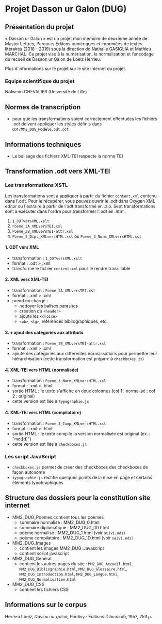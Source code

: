 # Projet Dasson ur Galon (DUG)

## Présentation du projet

« Dasson ur Galon » est un projet mon mémoire de deuxième année de Master Lettres, Parcours Éditons numériques et imprimées de textes litéraires (2018 - 2019) sous la direction de Nathalie GASIGLIA et Mathieu MARCHAL. Ce projet vise à la numérisation, la normalisation et l’encodage du recueil de Dasson ur Galon de Loeiz Herrieu. 

Plus d'informations sur le projet sur le site internet du projet. 

### Equipe scientifique du projet

Nolwenn CHEVALIER (Université de Lille)

## Normes de transcription

- pour que les transformations soient correctement effectuées les fichiers .odt doivent appliquer les styles définis dans `ODT/MM2_DUG_Modele.odt.odt`

## Informations techniques

- Le balisage des fichiers XML-TEI respecte la norme TEI

## Transformation .odt vers XML-TEI


### Les transformations XSTL
Les transformations sont à appliquer à partir du fichier `content.xml` contenu dans l'.odt. Pour le récupérer, vous pouvez ouvrir le .odt dans Oxygen XML editor ou l'éxtraire à partir de l'odt transformé en .zip. 
Sept transformations sont à exécuter dans l'ordre pour transformer l'.odt en .html:

1. `1_ODTversXML.xslt`
2. `Poeme_2A_XMLversTEI.xsl`
3. `Poeme_2B_XMLversTEI-attr.xsl`
4. `Poeme_3_Dipl_XMLversHTML.xsl` ou `Poeme_3_Norm_XMLversHTML.xsl`

#### 1. ODT vers XML
- transformation : `1_ODTversXML.xslt`
- format : .odt > .xml
- transforme le fichier `content.xml` pour le rendre travaillable
#### 2. XML vers XML-TEI
- transformation : `Poeme_2A_XMLversTEI.xsl`
- format : .xml > .xml
- prend en charge : 
  - nettoyer les balises parasites
  - création du `<header>`
  - ajoute les `<choice>`
  - `<pb>`, `<lg>`, références bibliographiques, etc.
#### 3. + ajout des catégories aux attributs
- transformation : `Poeme_2B_XMLversTEI-attr.xsl`
- format : .xml > .xml
- ajoute des catégories aux différentes normalisations pour permettre leur hiérarchisation (cette transformation est prépare à `checkboxes.js`)
#### 4. XML-TEI vers HTML (normalisée)
- transformation : `Poeme_3_Norm_XMLversHTML.xsl`
- format : .xml > .html
- sortie HTML : le texte s'affiche en deux colonnes (col 1 : normalisé ; col 2 : original)
- cette version est liée à `typographie.js`
#### 4. XML-TEI vers HTML (compilatoire)
- transformation : `Poeme_3_Comp_XMLversHTML.xsl`
- format : .xml > .html
- sortie HTML : le texte compile la version normalisée est original (ex. : "mot[d]")
- cette version est liée à `checkboxes.js`

### Les script JavaScript
- `checkboxes.js` permet de créer des checkboxes des checkboxes de façon autonome
- `typographie.js` rectifie quelques points de la mise en page et certains éléments typohraphiques

## Structure des dossiers pour la constitution site internet

- MM2_DUG_Poemes contient tous les poèmes
  - sommaire normalisé : MM2_DUG_0.html
  - sommaire diplomatique : MM2_DUG_0D.html
  - poème normalisé : MM2_DUG_1.html (voir `suivi.ods`)
  - poème compilatoire : MM2_DUG_1D.html (voir `suivi.ods`)
- MM2_DUG_Images
  - contient les images
MM2_DUG_Javascript
  - contient script javascript
- MM2_DUG_General
  - contient les autres pages du site : `MM2_DUG_Accueil.html`, `MM2_DUG_Bibliographie.html`, `MM2_DUG_Glossaire.html`, `MM2_DUG_Introduction.html`, `MM2_DUG_Langue.html`, `MM2_DUG_Normalisation.html`
- MM2_DUG_CSS
  - contient les fichiers CSS
  
## Informations sur le corpus

Herrieu Loeiz, *Dasson ur galon*, Pontivy : Éditions Dihunamb, 1957, 253 p. 
